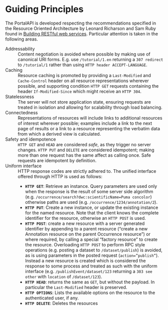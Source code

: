# Guiding Principles #
The PortalAPI is developed respecting the recommendations specified in the Resource Oriented Architecture by Leonard Richarson and Sam Ruby found in [Building RESTful web services](http://oreilly.com/catalog/9780596529260).   Particular attention is taken in the following areas.
<dl>
<dt>Addressability</dt>
<dd>Content negotiation is avoided where possible by making use of canonical URI forms.  E.g. use <code>/tutorial/1.en</code> returning a <code>307 redirect</code> to <code>/tutorial/1</code> rather than using <code>HTTP header ACCEPT-LANGUAGE</code>.</dd>
<dt>Caching</dt>
<dd>Resource caching is promoted by providing a <code>Last-Modified</code> and <code>Cache-Control</code> header on all resource representations wherever possible, and supporting condition <code>HTTP GET</code> requests containing the header <code>If-Modified-Since</code> which might receive an <code>HTTP 304</code>.</dd>
<dt>Statelessness</dt>
<dd>The server will not store application state, ensuring requests are treated in isolation and allowing for scalability through load balancing.</dd>
<dt>Connectedness</dt>
<dd>Representations of resources will include links to additional resources of interest wherever possible; examples include a link to the next page of results or a link to a resource representing the verbatim data from which a derived view is calculated.</dd>
<dt>Safety and idempotence</dt>
<dd><code>HTTP GET</code> and <code>HEAD</code> are considered <i>safe</i>, as they trigger no server changes.  <code>HTTP PUT</code> and <code>DELETE</code> are considered idempotent; making more than one request has the same affect as calling once.  Safe requests are idempotent by definition.</dd>
<dt>Uniform interface</dt>
<dd>HTTP response codes are strictly adhered to.  The unified interface offered through HTTP is used as follows:<br>
<ul><li><b><code>HTTP GET</code></b>: Retrieve an instance.  Query parameters are used only when the response is the result of some server side algorithm (e.g. <code>/occurrence/search?dwc:scientificName=Puma concolor</code>) otherwise paths are used (e.g. <code>/occurrence/1234/annotation/2</code>).<br>
</li><li><b><code>HTTP PUT</code></b>: Create a new instance, or update the existing instance for the named resource.  Note that the client knows the complete identifier for the resource, otherwise an <code>HTTP POST</code> is used.<br>
</li><li><b><code>HTTP POST</code></b>: create a new resource with a server generated identifier by appending to a parent resource (“create a new Annotation resource on the parent Occurrence resource”) or where required, by calling a special “factory resource” to create the resource.  Overloading <code>HTTP POST</code> to perform RPC style operations (e.g. posting a dataset to <code>/dataset/publish</code>) is avoided, as is using parameters in the posted request (<code>action=”publish”</code>).  Instead a new resource is created which is considered the response to some process and treated as such with the uniform interface (e.g. <code>/publishEvent/dataset/123</code> returning a <code>303 see other</code> with <code>location</code> of <code>/dataset/123</code>).<br>
</li><li><b><code>HTTP HEAD</code></b>: returns the same as <code>GET</code>, but without the payload.  In particular the <code>Last-Modified</code> header is preserved.<br>
</li><li><b><code>HTTP OPTIONS</code></b>: Lists the available options on the resource to the authenticated user, if any.<br>
</li><li><b><code>HTTP DELETE</code></b>: Deletes the resources</dd>
</dl>